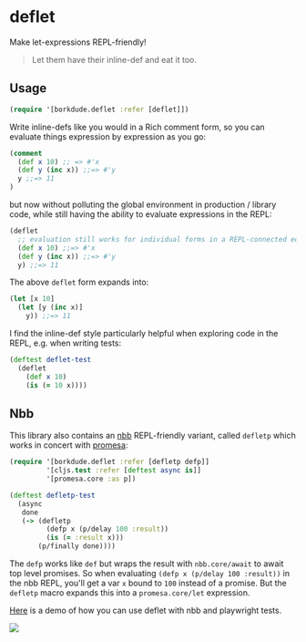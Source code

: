# deflet

Make let-expressions REPL-friendly!

> Let them have their inline-def and eat it too.

## Usage

``` clojure
(require '[borkdude.deflet :refer [deflet]])
```

Write inline-defs like you would in a Rich comment form, so you can evaluate
things expression by expression as you go:

``` clojure
(comment
  (def x 10) ;; => #'x
  (def y (inc x)) ;;=> #'y
  y ;;=> 11
)
```

but now without polluting the global environment in production / library code,
while still having the ability to evaluate expressions in the REPL:

``` clojure
(deflet
  ;; evaluation still works for individual forms in a REPL-connected editor:
  (def x 10) ;;=> #'x
  (def y (inc x)) ;;=> #'y
  y) ;;=> 11
```

The above `deflet` form expands into:

``` clojure
(let [x 10]
  (let [y (inc x)]
    y)) ;;=> 11
```

I find the inline-def style particularly helpful when exploring code in the REPL, e.g. when writing tests:

``` clojure
(deftest deflet-test
  (deflet
    (def x 10)
    (is (= 10 x))))
```

## Nbb

This library also contains an [nbb](https://github.com/babashka/nbb) REPL-friendly variant, called `defletp` which works in concert with [promesa](https://github.com/funcool/promesa):

``` clojure
(require '[borkdude.deflet :refer [defletp defp]]
         '[cljs.test :refer [deftest async is]]
         '[promesa.core :as p])

(deftest defletp-test
  (async
   done
   (-> (defletp
         (defp x (p/delay 100 :result))
         (is (= :result x)))
       (p/finally done))))
```

The `defp` works like `def` but wraps the result with `nbb.core/await` to await
top level promises. So when evaluating `(defp x (p/delay 100 :result))` in the
nbb REPL, you'll get a var `x` bound to `100` instead of a promise. But the
`defletp` macro expands this into a `promesa.core/let` expression.

[Here](examples/playwright) is a demo of how you can use deflet with nbb and playwright tests.

<img src="https://user-images.githubusercontent.com/284934/222552490-439cb704-d0b0-4650-b0fc-0e18f49423eb.png">
